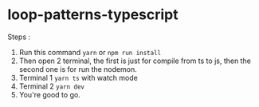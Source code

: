 # loop-patterns-typescript

Steps :
1. Run this command `yarn` or `npm run install`
2. Then open 2 terminal, the first is just for compile from ts to js, then the second one is for run the nodemon.
3. Terminal 1 `yarn ts` with watch mode
4. Terminal 2 `yarn dev`
5. You're good to go.